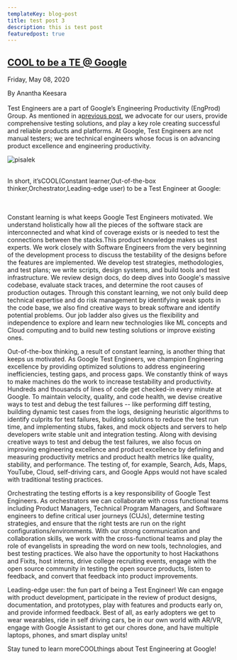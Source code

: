 ```yaml
---
templateKey: blog-post
title: test post 3
description: this is test post
featuredpost: true
---
```

<!--StartFragment-->

## [COOL to be a TE @ Google](https://testing.googleblog.com/2020/05/cool-to-be-te-google.html "COOL to be a TE @ Google")

Friday, May 08, 2020

By Anantha Keesara\
\
Test Engineers are a part of Google’s Engineering Productivity (EngProd) Group. As mentioned in a[previous post](https://testing.googleblog.com/2016/09/what-test-engineers-do-at-google.html), we advocate for our users, provide comprehensive testing solutions, and play a key role creating successful and reliable products and platforms. At Google, Test Engineers are not manual testers; we are technical engineers whose focus is on advancing product excellence and engineering productivity.

![pisalek](/img/produkcni.png "pisalek")

\
In short, it’sCOOL(Constant learner,Out-of-the-box thinker,Orchestrator,Leading-edge user) to be a Test Engineer at Google:

\
\
Constant learning is what keeps Google Test Engineers motivated. We understand holistically how all the pieces of the software stack are interconnected and what kind of coverage exists or is needed to test the connections between the stacks.This product knowledge makes us test experts. We work closely with Software Engineers from the very beginning of the development process to discuss the testability of the designs before the features are implemented. We develop test strategies, methodologies, and test plans; we write scripts, design systems, and build tools and test infrastructure. We review design docs, do deep dives into Google's massive codebase, evaluate stack traces, and determine the root causes of production outages. Through this constant learning, we not only build deep technical expertise and do risk management by identifying weak spots in the code base, we also find creative ways to break software and identify potential problems. Our job ladder also gives us the flexibility and independence to explore and learn new technologies like ML concepts and Cloud computing and to build new testing solutions or improve existing ones.



Out-of-the-box thinking, a result of constant learning, is another thing that keeps us motivated. As Google Test Engineers, we champion Engineering excellence by providing optimized solutions to address engineering inefficiencies, testing gaps, and process gaps. We constantly think of ways to make machines do the work to increase testability and productivity. Hundreds and thousands of lines of code get checked-in every minute at Google. To maintain velocity, quality, and code health, we devise creative ways to test and debug the test failures -- like performing diff testing, building dynamic test cases from the logs, designing heuristic algorithms to identify culprits for test failures, building solutions to reduce the test run time, and implementing stubs, fakes, and mock objects and servers to help developers write stable unit and integration testing. Along with devising creative ways to test and debug the test failures, we also focus on improving engineering excellence and product excellence by defining and measuring productivity metrics and product health metrics like quality, stability, and performance. The testing of, for example, Search, Ads, Maps, YouTube, Cloud, self-driving cars, and Google Apps would not have scaled with traditional testing practices.



Orchestrating the testing efforts is a key responsibility of Google Test Engineers. As orchestrators we can collaborate with cross functional teams including Product Managers, Technical Program Managers, and Software engineers to define critical user journeys (CUJs), determine testing strategies, and ensure that the right tests are run on the right configurations/environments. With our strong communication and collaboration skills, we work with the cross-functional teams and play the role of evangelists in spreading the word on new tools, technologies, and best testing practices. We also have the opportunity to host Hackathons and Fixits, host interns, drive college recruiting events, engage with the open source community in testing the open source products, listen to feedback, and convert that feedback into product improvements.



Leading-edge user: the fun part of being a Test Engineer! We can engage with product development, participate in the review of product designs, documentation, and prototypes, play with features and products early on, and provide informed feedback. Best of all, as early adopters we get to wear wearables, ride in self driving cars, be in our own world with AR/VR, engage with Google Assistant to get our chores done, and have multiple laptops, phones, and smart display units!



Stay tuned to learn moreCOOLthings about Test Engineering at Google!

<!--EndFragment-->